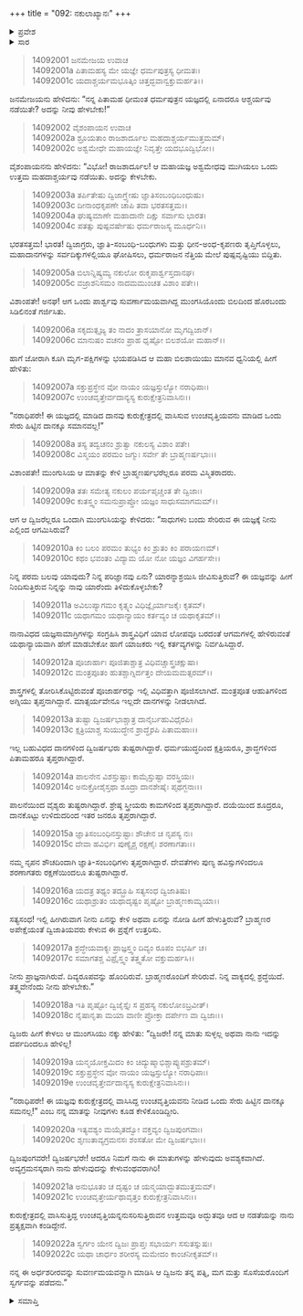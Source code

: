 +++
title = "092: ನಕುಲಾಖ್ಯಾನಃ"
+++

<details><summary>ಪ್ರವೇಶ</summary>


।।   ಓಂ ಓಂ ನಮೋ ನಾರಾಯಣಾಯ।।   ಶ್ರೀ ವೇದವ್ಯಾಸಾಯ ನಮಃ ।।

ಶ್ರೀ ಕೃಷ್ಣದ್ವೈಪಾಯನ ವೇದವ್ಯಾಸ ವಿರಚಿತ  

**ಶ್ರೀ ಮಹಾಭಾರತ**

**ಅಶ್ವಮೇಧಿಕ ಪರ್ವ**

**ಅಶ್ವಮೇಧಿಕ ಪರ್ವ**

**ಅಧ್ಯಾಯ 92**


</details>

<details><summary>ಸಾರ</summary>

ಅಶ್ವಮೇಧವು ಮುಗಿಯುತ್ತಿರಲು ಒಂದು ಪಾರ್ಶ್ವವು ಚಿನ್ನವಾಗಿದ್ದ ಮುಂಗುಸಿಯೊಂದು ಬಿಲದಿಂದ ಹೊರಬಂದು “ಈ ಯಜ್ಞವು ಕುರುಕ್ಷೇತ್ರದಲ್ಲಿ ವಾಸಿಸಿದ್ದ ಉಂಚವೃತ್ತಿಯವನು ನೀಡಿದ ಒಂದು ಸೇರು ಹಿಟ್ಟಿನ ದಾನಕ್ಕೂ ಸಮನಲ್ಲ!” ಎಂದು ಕೂಗಿ ಹೇಳಿದುದು (1-5). ವಿಪ್ರರು ಅದಕ್ಕೆ ಕಾರಣವನ್ನು ಪ್ರಶ್ನಿಸಿದುದು (6-17). ಮುಂಗುಸಿಯು ಉಂಚವೃತ್ತಿಯ ಬ್ರಾಹ್ಮಣನ ಕುರಿತು ಹೇಳಲು ಪ್ರಾರಂಭಿಸಿದುದು (18-22).


</details>

> 14092001 ಜನಮೇಜಯ ಉವಾಚ  
14092001a ಪಿತಾಮಹಸ್ಯ ಮೇ ಯಜ್ಞೇ ಧರ್ಮಪುತ್ರಸ್ಯ ಧೀಮತಃ।  
14092001c ಯದಾಶ್ಚರ್ಯಮಭೂತ್ಕಿಂ ಚಿತ್ತದ್ಭವಾನ್ವಕ್ತುಮರ್ಹತಿ।।

ಜನಮೇಜಯನು ಹೇಳಿದನು: “ನನ್ನ ಪಿತಾಮಹ ಧೀಮಂತ ಧರ್ಮಪುತ್ರನ ಯಜ್ಞದಲ್ಲಿ ಏನಾದರೂ ಆಶ್ಚರ್ಯವು ನಡೆಯಿತೇ? ಅದನ್ನು ನೀವು ಹೇಳಬೇಕು!”

> 14092002 ವೈಶಂಪಾಯನ ಉವಾಚ  
14092002a ಶ್ರೂಯತಾಂ ರಾಜಶಾರ್ದೂಲ ಮಹದಾಶ್ಚರ್ಯಮುತ್ತಮಮ್।  
14092002c ಅಶ್ವಮೇಧೇ ಮಹಾಯಜ್ಞೇ ನಿವೃತ್ತೇ ಯದಭೂದ್ವಿಭೋ।।

ವೈಶಂಪಾಯನನು ಹೇಳಿದನು: “ವಿಭೋ! ರಾಜಶಾರ್ದೂಲ! ಆ ಮಹಾಯಜ್ಞ ಅಶ್ವಮೇಧವು ಮುಗಿಯಲು ಒಂದು ಉತ್ತಮ ಮಹದಾಶ್ಚರ್ಯವು ನಡೆಯಿತು. ಅದನ್ನು ಕೇಳಬೇಕು.

> 14092003a ತರ್ಪಿತೇಷು ದ್ವಿಜಾಗ್ರ್ಯೇಷು ಜ್ಞಾತಿಸಂಬಂಧಿಬಂಧುಷು।  
14092003c ದೀನಾಂಧಕೃಪಣೇ ಚಾಪಿ ತದಾ ಭರತಸತ್ತಮ।।  
14092004a ಘುಷ್ಯಮಾಣೇ ಮಹಾದಾನೇ ದಿಕ್ಷು ಸರ್ವಾಸು ಭಾರತ।  
14092004c ಪತತ್ಸು ಪುಷ್ಪವರ್ಷೇಷು ಧರ್ಮರಾಜಸ್ಯ ಮೂರ್ಧನಿ।।

ಭರತಸತ್ತಮ! ಭಾರತ! ದ್ವಿಜಾಗ್ರರು, ಜ್ಞಾತಿ-ಸಂಬಂಧಿ-ಬಂಧುಗಳು ಮತ್ತು ಧೀನ-ಅಂಧ-ಕೃಪಣರು ತೃಪ್ತಿಗೊಳ್ಳಲು, ಮಹಾದಾನಗಳನ್ನು ಸರ್ವದಿಕ್ಕುಗಳಲ್ಲಿಯೂ ಘೋಷಿಸಲು, ಧರ್ಮರಾಜನ ನೆತ್ತಿಯ ಮೇಲೆ ಪುಷ್ಪವೃಷ್ಟಿಯು ಬಿದ್ದಿತು.

> 14092005a ಬಿಲಾನ್ನಿಷ್ಕ್ರಮ್ಯ ನಕುಲೋ ರುಕ್ಮಪಾರ್ಶ್ವಸ್ತದಾನಘ।  
14092005c ವಜ್ರಾಶನಿಸಮಂ ನಾದಮಮುಂಚತ ವಿಶಾಂ ಪತೇ।।

ವಿಶಾಂಪತೇ! ಅನಘ! ಆಗ ಒಂದು ಪಾರ್ಶ್ವವು ಸುವರ್ಣಾಮಯವಾಗಿದ್ದ ಮುಂಗಸಿಯೊಂದು ಬಿಲದಿಂದ ಹೊರಬಂದು ಸಿಡಿಲಿನಂತೆ ಗರ್ಜಿಸಿತು.

> 14092006a ಸಕೃದುತ್ಸೃಜ್ಯ ತಂ ನಾದಂ ತ್ರಾಸಯಾನೋ ಮೃಗದ್ವಿಜಾನ್।  
14092006c ಮಾನುಷಂ ವಚನಂ ಪ್ರಾಹ ಧೃಷ್ಟೋ ಬಿಲಶಯೋ ಮಹಾನ್।।

ಹಾಗೆ ಜೋರಾಗಿ ಕೂಗಿ ಮೃಗ-ಪಕ್ಷಿಗಳನ್ನು ಭಯಪಡಿಸಿದ ಆ ಮಹಾ ಬಿಲಶಾಯಿಯು ಮಾನವ ಧ್ವನಿಯಲ್ಲಿ ಹೀಗೆ ಹೇಳಿತು:

> 14092007a ಸಕ್ತುಪ್ರಸ್ಥೇನ ವೋ ನಾಯಂ ಯಜ್ಞಸ್ತುಲ್ಯೋ ನರಾಧಿಪಾಃ।  
14092007c ಉಂಚವೃತ್ತೇರ್ವದಾನ್ಯಸ್ಯ ಕುರುಕ್ಷೇತ್ರನಿವಾಸಿನಃ।।

“ನರಾಧಿಪರೇ! ಈ ಯಜ್ಞದಲ್ಲಿ ಮಾಡಿದ ದಾನವು ಕುರುಕ್ಷೇತ್ರದಲ್ಲಿ ವಾಸಿಸುವ ಉಂಚವೃತ್ತಿಯವನು ಮಾಡಿದ ಒಂದು ಸೇರು ಹಿಟ್ಟಿನ ದಾನಕ್ಕೂ ಸಮಾನವಲ್ಲ!”

> 14092008a ತಸ್ಯ ತದ್ವಚನಂ ಶ್ರುತ್ವಾ ನಕುಲಸ್ಯ ವಿಶಾಂ ಪತೇ।  
14092008c ವಿಸ್ಮಯಂ ಪರಮಂ ಜಗ್ಮುಃ ಸರ್ವೇ ತೇ ಬ್ರಾಹ್ಮಣರ್ಷಭಾಃ।।

ವಿಶಾಂಪತೇ! ಮುಂಗುಸಿಯ ಆ ಮಾತನ್ನು ಕೇಳಿ ಬ್ರಾಹ್ಮಣರ್ಷಭರೆಲ್ಲರೂ ಪರಮ ವಿಸ್ಮಿತರಾದರು.

> 14092009a ತತಃ ಸಮೇತ್ಯ ನಕುಲಂ ಪರ್ಯಪೃಚ್ಚಂತ ತೇ ದ್ವಿಜಾಃ।  
14092009c ಕುತಸ್ತ್ವಂ ಸಮನುಪ್ರಾಪ್ತೋ ಯಜ್ಞಂ ಸಾಧುಸಮಾಗಮಮ್।।

ಆಗ ಆ ದ್ವಿಜರೆಲ್ಲರೂ ಒಂದಾಗಿ ಮುಂಗುಸಿಯನ್ನು ಕೇಳಿದರು: “ಸಾಧುಗಳು ಬಂದು ಸೇರಿರುವ ಈ ಯಜ್ಞಕ್ಕೆ ನೀನು ಎಲ್ಲಿಂದ ಆಗಮಿಸಿರುವೆ?

> 14092010a ಕಿಂ ಬಲಂ ಪರಮಂ ತುಭ್ಯಂ ಕಿಂ ಶ್ರುತಂ ಕಿಂ ಪರಾಯಣಮ್।  
14092010c ಕಥಂ ಭವಂತಂ ವಿದ್ಯಾಮ ಯೋ ನೋ ಯಜ್ಞಂ ವಿಗರ್ಹಸೇ।।

ನಿನ್ನ ಪರಮ ಬಲವು ಯಾವುದು? ನಿನ್ನ ಪರಿಜ್ಞಾನವು ಏನು? ಯಾರನ್ನಾಶ್ರಯಿಸಿ ಜೀವಿಸುತ್ತಿರುವೆ? ಈ ಯಜ್ಞವನ್ನು ಹೀಗೆ ನಿಂದಿಸುತ್ತಿರುವ ನಿನ್ನನ್ನು ನಾವು ಯಾರೆಂದು ತಿಳಿದುಕೊಳ್ಳಬೇಕು?

> 14092011a ಅವಿಲುಪ್ಯಾಗಮಂ ಕೃತ್ಸ್ನಂ ವಿಧಿಜ್ಞೈರ್ಯಾಜಕೈಃ ಕೃತಮ್।  
14092011c ಯಥಾಗಮಂ ಯಥಾನ್ಯಾಯಂ ಕರ್ತವ್ಯಂ ಚ ಯಥಾಕೃತಮ್।।

ನಾನಾವಿಧದ ಯಜ್ಞಸಾಮಾಗ್ರಿಗಳನ್ನು ಸಂಗ್ರಹಿಸಿ ಶಾಸ್ತ್ರವಿಧಿಗೆ ಯಾವ ಲೋಪವೂ ಬರದಂತೆ ಆಗಮಗಳಲ್ಲಿ ಹೇಳಿರುವಂತೆ ಯಥಾನ್ಯಾಯವಾಗಿ ಹೇಗೆ ಮಾಡಬೇಕೋ ಹಾಗೆ ಯಾಜಕರು ಇಲ್ಲಿ ಕರ್ತವ್ಯಗಳನ್ನು ನಿರ್ವಹಿಸಿದ್ದಾರೆ.

> 14092012a ಪೂಜಾರ್ಹಾಃ ಪೂಜಿತಾಶ್ಚಾತ್ರ ವಿಧಿವಚ್ಚಾಸ್ತ್ರಚಕ್ಷುಷಾ।  
14092012c ಮಂತ್ರಪೂತಂ ಹುತಶ್ಚಾಗ್ನಿರ್ದತ್ತಂ ದೇಯಮಮತ್ಸರಮ್।।

ಶಾಸ್ತ್ರಗಳಲ್ಲಿ ತೋರಿಸಿಕೊಟ್ಟಿರುವಂತೆ ಪೂಜಾರ್ಹರನ್ನು ಇಲ್ಲಿ ವಿಧಿವತ್ತಾಗಿ ಪೂಜಿಸಲಾಗಿದೆ. ಮಂತ್ರಪೂತ ಆಹುತಿಗಳಿಂದ ಅಗ್ನಿಯು ತೃಪ್ತನಾಗಿದ್ದಾನೆ. ಮಾತ್ಸರ್ಯವೇನೂ ಇಲ್ಲದೇ ದಾನಗಳನ್ನು ನೀಡಲಾಗಿದೆ.

> 14092013a ತುಷ್ಟಾ ದ್ವಿಜರ್ಷಭಾಶ್ಚಾತ್ರ ದಾನೈರ್ಬಹುವಿಧೈರಪಿ।  
14092013c ಕ್ಷತ್ರಿಯಾಶ್ಚ ಸುಯುದ್ಧೇನ ಶ್ರಾದ್ಧೈರಪಿ ಪಿತಾಮಹಾಃ।।

ಇಲ್ಲ ಬಹುವಿಧದ ದಾನಗಳಿಂದ ದ್ವಿಜರ್ಷಭರು ತುಷ್ಟರಾಗಿದ್ದಾರೆ. ಧರ್ಮಯುದ್ಧದಿಂದ ಕ್ಷತ್ರಿಯರೂ, ಶ್ರಾದ್ಧಗಳಿಂದ ಪಿತಾಮಹರೂ ತೃಪ್ತರಾಗಿದ್ದಾರೆ.

> 14092014a ಪಾಲನೇನ ವಿಶಸ್ತುಷ್ಟಾಃ ಕಾಮೈಸ್ತುಷ್ಟಾ ವರಸ್ತ್ರಿಯಃ।  
14092014c ಅನುಕ್ರೋಶೈಸ್ತಥಾ ಶೂದ್ರಾ ದಾನಶೇಷೈಃ ಪೃಥಗ್ಜನಾಃ।।

ಪಾಲನೆಯಿಂದ ವೈಶ್ಯರು ತುಷ್ಟರಾಗಿದ್ದಾರೆ. ಶ್ರೇಷ್ಠ ಸ್ತ್ರೀಯರು ಕಾಮಗಳಿಂದ ತೃಪ್ತರಾಗಿದ್ದಾರೆ. ದಯೆಯಿಂದ ಶೂದ್ರರೂ, ದಾನಕೊಟ್ಟು ಉಳಿದುದರಿಂದ ಇತರ ಜನರೂ ತೃಪ್ತರಾಗಿದ್ದಾರೆ.

> 14092015a ಜ್ಞಾತಿಸಂಬಂಧಿನಸ್ತುಷ್ಟಾಃ ಶೌಚೇನ ಚ ನೃಪಸ್ಯ ನಃ।  
14092015c ದೇವಾ ಹವಿರ್ಭಿಃ ಪುಣ್ಯೈಶ್ಚ ರಕ್ಷಣೈಃ ಶರಣಾಗತಾಃ।।

ನಮ್ಮ ನೃಪನ ಶೌಚದಿಂದಾಗಿ ಜ್ಞಾತಿ-ಸಂಬಂಧಿಗಳು ತೃಪ್ತರಾಗಿದ್ದಾರೆ. ದೇವತೆಗಳು ಪುಣ್ಯ ಹವಿಸ್ಸುಗಳಿಂದಲೂ ಶರಣಾಗತರು ರಕ್ಷಣೆಯಿಂದಲೂ ತುಷ್ಟರಾಗಿದ್ದಾರೆ.

> 14092016a ಯದತ್ರ ತಥ್ಯಂ ತದ್ಬ್ರೂಹಿ ಸತ್ಯಸಂಧ ದ್ವಿಜಾತಿಷು।  
14092016c ಯಥಾಶ್ರುತಂ ಯಥಾದೃಷ್ಟಂ ಪೃಷ್ಟೋ ಬ್ರಾಹ್ಮಣಕಾಮ್ಯಯಾ।।

ಸತ್ಯಸಂಧ! ಇಲ್ಲಿ ಹೀಗಿರುವಾಗ ನೀನು ಏನನ್ನು ಕೇಳಿ ಅಥವಾ ಏನನ್ನು ನೋಡಿ ಹೀಗೆ ಹೇಳುತ್ತಿರುವೆ? ಬ್ರಾಹ್ಮಣರ ಅಪೇಕ್ಷೆಯಂತೆ ದ್ವಿಜಾತಿಯವರು ಕೇಳುವ ಈ ಪ್ರಶ್ನೆಗೆ ಉತ್ತರಿಸು.

> 14092017a ಶ್ರದ್ಧೇಯವಾಕ್ಯಃ ಪ್ರಾಜ್ಞಸ್ತ್ವಂ ದಿವ್ಯಂ ರೂಪಂ ಬಿಭರ್ಷಿ ಚ।  
14092017c ಸಮಾಗತಶ್ಚ ವಿಪ್ರೈಸ್ತ್ವಂ ತತ್ತ್ವತೋ ವಕ್ತುಮರ್ಹಸಿ।।

ನೀನು ಪ್ರಾಜ್ಞನಾಗಿರುವೆ. ದಿವ್ಯರೂಪವನ್ನು ಹೊಂದಿರುವೆ. ಬ್ರಾಹ್ಮಣರೊಂದಿಗೆ ಸೇರಿರುವೆ. ನಿನ್ನ ವಾಕ್ಯದಲ್ಲಿ ಶ್ರದ್ಧೆಯಿದೆ. ತತ್ತ್ವವೇನೆಂದು ನೀನು ಹೇಳಬೇಕು.”

> 14092018a ಇತಿ ಪೃಷ್ಟೋ ದ್ವಿಜೈಸ್ತೈಃ ಸ ಪ್ರಹಸ್ಯ ನಕುಲೋಽಬ್ರವೀತ್।  
14092018c ನೈಷಾನೃತಾ ಮಯಾ ವಾಣೀ ಪ್ರೋಕ್ತಾ ದರ್ಪೇಣ ವಾ ದ್ವಿಜಾಃ।।

ದ್ವಿಜರು ಹೀಗೆ ಕೇಳಲು ಆ ಮುಂಗಸಿಯು ನಕ್ಕು ಹೇಳಿತು: “ದ್ವಿಜರೇ! ನನ್ನ ಮಾತು ಸುಳ್ಳಲ್ಲ ಅಥವಾ ನಾನು ಇದನ್ನು ದರ್ಪದಿಂದಲೂ ಹೇಳಿಲ್ಲ!

> 14092019a ಯನ್ಮಯೋಕ್ತಮಿದಂ ಕಿಂ ಚಿದ್ಯುಷ್ಮಾಭಿಶ್ಚಾಪ್ಯುಪಶ್ರುತಮ್।  
14092019c ಸಕ್ತುಪ್ರಸ್ಥೇನ ವೋ ನಾಯಂ ಯಜ್ಞಸ್ತುಲ್ಯೋ ನರಾಧಿಪಾಃ।  
14092019e ಉಂಚವೃತ್ತೇರ್ವದಾನ್ಯಸ್ಯ ಕುರುಕ್ಷೇತ್ರನಿವಾಸಿನಃ।।

“ನರಾಧಿಪರೇ! ಈ ಯಜ್ಞವು ಕುರುಕ್ಷೇತ್ರದಲ್ಲಿ ವಾಸಿಸಿದ್ದ ಉಂಚವೃತ್ತಿಯವನು ನೀಡಿದ ಒಂದು ಸೇರು ಹಿಟ್ಟಿನ ದಾನಕ್ಕೂ ಸಮನಲ್ಲ!” ಎಂಬ ನನ್ನ ಮಾತನ್ನು ನೀವುಗಳು ಕೂಡ ಕೇಳಿಕೊಂಡಿದ್ದೀರಿ.

> 14092020a ಇತ್ಯವಶ್ಯಂ ಮಯೈತದ್ವೋ ವಕ್ತವ್ಯಂ ದ್ವಿಜಪುಂಗವಾಃ।  
14092020c ಶೃಣುತಾವ್ಯಗ್ರಮನಸಃ ಶಂಸತೋ ಮೇ ದ್ವಿಜರ್ಷಭಾಃ।।

ದ್ವಿಜಪುಂಗವರೇ! ದ್ವಿಜರ್ಷಭರೇ! ಆದರೂ ನಿಮಗೆ ನಾನು ಈ ಮಾತುಗಳನ್ನು ಹೇಳುವುದು ಅವಶ್ಯಕವಾಗಿದೆ. ಅವ್ಯಗ್ರಮನಸ್ಕರಾಗಿ ನಾನು ಹೇಳುವುದನ್ನು ಕೇಳುವಂಥವರಾಗಿರಿ!

> 14092021a ಅನುಭೂತಂ ಚ ದೃಷ್ಟಂ ಚ ಯನ್ಮಯಾದ್ಭುತಮುತ್ತಮಮ್।  
14092021c ಉಂಚವೃತ್ತೇರ್ಯಥಾವೃತ್ತಂ ಕುರುಕ್ಷೇತ್ರನಿವಾಸಿನಃ।।

ಕುರುಕ್ಷೇತ್ರದಲ್ಲಿ ವಾಸಿಸುತ್ತಿದ್ದ ಉಂಚವೃತ್ತಿಯನ್ನನುಸರಿಸುತ್ತಿರುವನ ಉತ್ತಮವೂ ಅದ್ಭುತವೂ ಆದ ಆ ನಡತೆಯನ್ನು ನಾನು ಪ್ರತ್ಯಕ್ಷವಾಗಿ ಕಂಡಿದ್ದೇನೆ.

> 14092022a ಸ್ವರ್ಗಂ ಯೇನ ದ್ವಿಜಃ ಪ್ರಾಪ್ತಃ ಸಭಾರ್ಯಃ ಸಸುತಸ್ನುಷಃ।  
14092022c ಯಥಾ ಚಾರ್ಧಂ ಶರೀರಸ್ಯ ಮಮೇದಂ ಕಾಂಚನೀಕೃತಮ್।।

ನನ್ನ ಈ ಅರ್ಧಶರೀರವನ್ನು ಸುವರ್ಣಮಯವನ್ನಾಗಿ ಮಾಡಿಸಿ ಆ ದ್ವಿಜನು ತನ್ನ ಪತ್ನಿ, ಮಗ ಮತ್ತು ಸೊಸೆಯರೊಂದಿಗೆ ಸ್ವರ್ಗವನ್ನು ಪಡೆದನು.”



<details><summary>ಸಮಾಪ್ತಿ</summary>

ಇತಿ ಶ್ರೀಮಹಾಭಾರತೇ ಅಶ್ವಮೇಧಿಕಪರ್ವಣಿ ನಕುಲಾಖ್ಯಾನೇ ದ್ವಿನವತಿತಮೋಽಧ್ಯಾಯಃ।।  
ಇದು ಶ್ರೀಮಹಾಭಾರತದಲ್ಲಿ ಅಶ್ವಮೇಧಿಕಪರ್ವದಲ್ಲಿ ನಕುಲಾಖ್ಯಾನ ಎನ್ನುವ ತೊಂಭತ್ತೆರಡನೇ ಅಧ್ಯಾಯವು.

</details>


